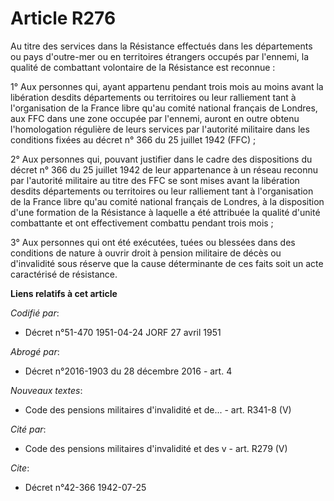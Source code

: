 # Article R276

Au titre des services dans la Résistance effectués dans les départements ou pays d'outre-mer ou en territoires étrangers
occupés par l'ennemi, la qualité de combattant volontaire de la Résistance est reconnue :

1° Aux personnes qui, ayant appartenu pendant trois mois au moins avant la libération desdits départements ou territoires ou
leur ralliement tant à l'organisation de la France libre qu'au comité national français de Londres, aux FFC dans une zone
occupée par l'ennemi, auront en outre obtenu l'homologation régulière de leurs services par l'autorité militaire dans les
conditions fixées au décret n° 366 du 25 juillet 1942 (FFC) ;

2° Aux personnes qui, pouvant justifier dans le cadre des dispositions du décret n° 366 du 25 juillet 1942 de leur
appartenance à un réseau reconnu par l'autorité militaire au titre des FFC se sont mises avant la libération desdits
départements ou territoires ou leur ralliement tant à l'organisation de la France libre qu'au comité national français de
Londres, à la disposition d'une formation de la Résistance à laquelle a été attribuée la qualité d'unité combattante et ont
effectivement combattu pendant trois mois ;

3° Aux personnes qui ont été exécutées, tuées ou blessées dans des conditions de nature à ouvrir droit à pension militaire de
décès ou d'invalidité sous réserve que la cause déterminante de ces faits soit un acte caractérisé de résistance.

**Liens relatifs à cet article**

_Codifié par_:

  - Décret n°51-470 1951-04-24 JORF 27 avril 1951

_Abrogé par_:

  - Décret n°2016-1903 du 28 décembre 2016 - art. 4

_Nouveaux textes_:

  - Code des pensions militaires d'invalidité et de... - art. R341-8 (V)

_Cité par_:

  - Code des pensions militaires d'invalidité et des v - art. R279 (V)

_Cite_:

  - Décret n°42-366 1942-07-25
